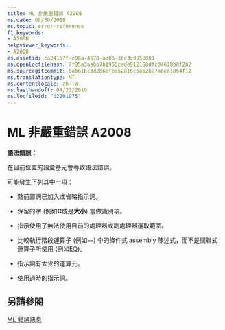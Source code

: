 ```yaml
---
title: ML 非嚴重錯誤 A2008
ms.date: 08/30/2018
ms.topic: error-reference
f1_keywords:
- A2008
helpviewer_keywords:
- A2008
ms.assetid: ca24157f-c88a-4678-ae06-3bc3cd956001
ms.openlocfilehash: 7f85a3aabb7b1955cede912168dfc04618b8f2b2
ms.sourcegitcommit: 0ab61bc3d2b6cfbd52a16c6ab2b97a8ea1864f12
ms.translationtype: MT
ms.contentlocale: zh-TW
ms.lasthandoff: 04/23/2019
ms.locfileid: "62201975"
---
```

# <a name="ml-nonfatal-error-a2008"></a>ML 非嚴重錯誤 A2008

**語法錯誤：**

在目前位置的語彙基元會導致語法錯誤。

可能發生下列其中一項：

- 點前置詞已加入或省略指示詞。

- 保留的字 (例如**C**或是**大小**) 當做識別項。

- 指示使用了無法使用目前的處理器或副處理器選取範圍。

- 比較執行階段運算子 (例如`==`) 中的條件式 assembly 陳述式，而不是關聯式運算子所使用 (例如[EQ](../../assembler/masm/operator-eq.md))。

- 指示詞有太少的運算元。

- 使用過時的指示詞。

## <a name="see-also"></a>另請參閱

[ML 錯誤訊息](../../assembler/masm/ml-error-messages.md)<br/>